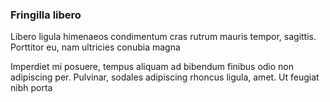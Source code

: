 ### Fringilla libero

Libero ligula himenaeos condimentum cras rutrum mauris tempor, sagittis. Porttitor eu, nam ultricies conubia magna

Imperdiet mi posuere, tempus aliquam ad bibendum finibus odio non adipiscing per. Pulvinar, sodales adipiscing rhoncus ligula, amet. Ut feugiat nibh porta


